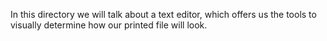 In this directory we will talk about a text editor, which offers us the tools to visually determine how our printed file will look.